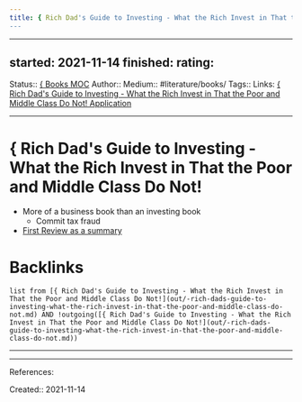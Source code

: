 ```yaml
---
title: { Rich Dad's Guide to Investing - What the Rich Invest in That the Poor and Middle Class Do Not!
---
```


---
started: 2021-11-14
finished:
rating:
---
Status:: [{ Books MOC](out/-books-moc.md)
Author:: [](None)
Medium:: #literature/books/
Tags::
Links: [{ Rich Dad's Guide to Investing - What the Rich Invest in That the Poor and Middle Class Do Not! Application](None)
___
# { Rich Dad's Guide to Investing - What the Rich Invest in That the Poor and Middle Class Do Not!
- More of a business book than an investing book
	- Commit tax fraud
- [First Review as a summary](https://www.goodreads.com/book/show/142108.Rich_Dad_s_Guide_to_Investing#other_reviews)
# Backlinks
```dataview
list from [{ Rich Dad's Guide to Investing - What the Rich Invest in That the Poor and Middle Class Do Not!](out/-rich-dads-guide-to-investing-what-the-rich-invest-in-that-the-poor-and-middle-class-do-not.md) AND !outgoing([{ Rich Dad's Guide to Investing - What the Rich Invest in That the Poor and Middle Class Do Not!](out/-rich-dads-guide-to-investing-what-the-rich-invest-in-that-the-poor-and-middle-class-do-not.md))
```
___
___
References:

Created:: 2021-11-14
